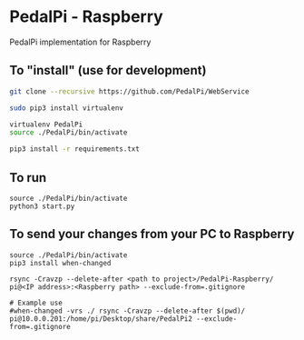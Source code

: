 # PedalPi - Raspberry

PedalPi implementation for Raspberry

## To "install" (use for development)

```bash
git clone --recursive https://github.com/PedalPi/WebService

sudo pip3 install virtualenv

virtualenv PedalPi
source ./PedalPi/bin/activate

pip3 install -r requirements.txt
```

## To run

```
source ./PedalPi/bin/activate
python3 start.py
```

## To send your changes from your PC to Raspberry

```
source ./PedalPi/bin/activate
pip3 install when-changed

rsync -Cravzp --delete-after <path to project>/PedalPi-Raspberry/ pi@<IP address>:<Raspberry path> --exclude-from=.gitignore

# Example use
#when-changed -vrs ./ rsync -Cravzp --delete-after $(pwd)/ pi@10.0.0.201:/home/pi/Desktop/share/PedalPi2 --exclude-from=.gitignore
```
